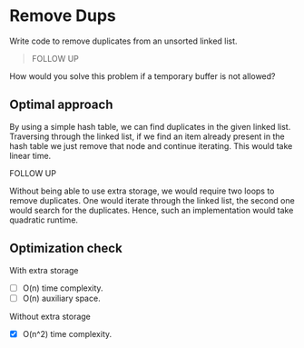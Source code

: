 # Remove Dups
Write code to remove duplicates from an unsorted linked list.

> FOLLOW UP

How would you solve this problem if a temporary buffer is not allowed?

## Optimal approach
By using a simple hash table, we can find duplicates in the given linked list. Traversing through the linked list, if we find an item already present in the hash table we just remove that node and continue iterating. This would take linear time.

FOLLOW UP

Without being able to use extra storage, we would require two loops to remove duplicates. One would iterate through the linked list, the second one would search for the duplicates. Hence, such an implementation would take quadratic runtime.

## Optimization check

With extra storage
- [ ] O(n) time complexity.
- [ ] O(n) auxiliary space.

Without extra storage
- [x] O(n^2) time complexity.
